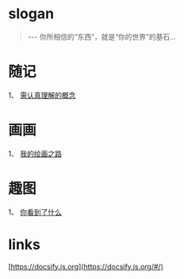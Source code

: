# slogan

> --- 你所相信的“东西”，就是“你的世界”的基石...

# 随记
1、 [需认真理解的概念](/concept/)

# 画画
1、 [我的绘画之路](/draw/)
   
# 趣图
1、 [你看到了什么](/qu_img/tizi)


# links
[https://docsify.js.org](https://docsify.js.org/#/)